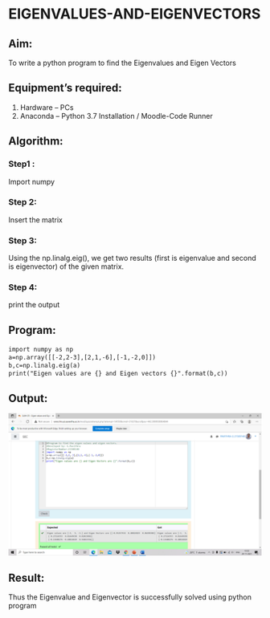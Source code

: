 # EIGENVALUES-AND-EIGENVECTORS
## Aim:
To write a python program to find the Eigenvalues and Eigen Vectors
## Equipment’s required:
1. 	Hardware – PCs
2. 	Anaconda – Python 3.7 Installation / Moodle-Code Runner
## Algorithm:
### Step1 :
Import numpy 
### Step 2: 
Insert the matrix
### Step 3:
 Using the np.linalg.eig(),  we get two results (first is eigenvalue and second is eigenvector) of the given matrix.
### Step 4: 
print the output

## Program:
~~~
import numpy as np
a=np.array([[-2,2-3],[2,1,-6],[-1,-2,0]])
b,c=np.linalg.eig(a)
print("Eigen values are {} and Eigen vectors {}".format(b,c))
~~~
## Output:
![Github logo](eigen_sh.png)
## Result:
Thus the Eigenvalue and Eigenvector is successfully solved using python program
